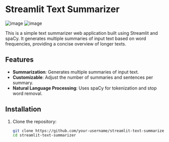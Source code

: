 # Streamlit Text Summarizer

![image](https://github.com/Spoorthi3011/Summarizer_tool/assets/121597323/e04bbef8-95bd-4e63-8f74-a9592358b1e4)
![image](https://github.com/Spoorthi3011/Summarizer_tool/assets/121597323/528f96ea-0b72-4b9f-ad18-0ec7dbb6e5b0)

This is a simple text summarizer web application built using Streamlit and spaCy. It generates multiple summaries of input text based on word frequencies, providing a concise overview of longer texts.

## Features

- **Summarization**: Generates multiple summaries of input text.
- **Customizable**: Adjust the number of summaries and sentences per summary.
- **Natural Language Processing**: Uses spaCy for tokenization and stop word removal.

## Installation

1. Clone the repository:

   ```bash
   git clone https://github.com/your-username/streamlit-text-summarizer.git
   cd streamlit-text-summarizer
